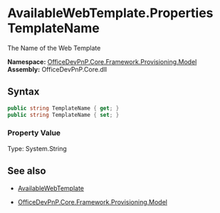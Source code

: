 # AvailableWebTemplate.Properties TemplateName
The Name of the Web Template  

**Namespace:** [OfficeDevPnP.Core.Framework.Provisioning.Model](OfficeDevPnP.Core.Framework.Provisioning.Model.md)  
**Assembly:** OfficeDevPnP.Core.dll  
## Syntax
```C#
public string TemplateName { get; }
public string TemplateName { set; }
```

### Property Value
Type: System.String  

## See also
- [AvailableWebTemplate](AvailableWebTemplate.md) 

- [OfficeDevPnP.Core.Framework.Provisioning.Model](OfficeDevPnP.Core.Framework.Provisioning.Model.md)

